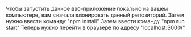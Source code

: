 Чтобы запустить данное вэб-приложение локально на вашем компьютере, вам сначала клонировать данный репозиторий.
Затем нужно ввести команду "npm install"
Затем ввести команду "npm run start"
Теперь нужно перейти в браузере по адресу "localhost:3000/"